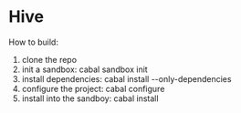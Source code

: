 Hive
================

How to build:

1. clone the repo
2. init a sandbox:
    cabal sandbox init
3. install dependencies:
    cabal install --only-dependencies
4. configure the project:
    cabal configure
5. install into the sandboy:
    cabal install